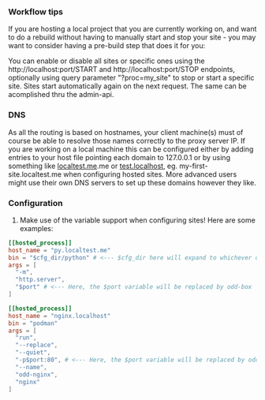 ### Workflow tips

If you are hosting a local project that you are currently working on, and want to do a rebuild without having to manually start and stop your site - you may want to consider having a pre-build step that does it for you:

You can enable or disable all sites or specific ones using the http://localhost:port/START and http://localhost:port/STOP endpoints, optionally using query parameter "?proc=my_site" to stop or start a specific site. Sites start automatically again on the next request. The same can be acomplished thru the admin-api.

### DNS

As all the routing is based on hostnames, your client machine(s) must of course be able to resolve those names correctly to the proxy server IP. If you are working on a local machine this can be configured either by adding entries to your host file pointing each domain to 127.0.0.1 or by using something like [localtest.me](http://localtest.me/).me or [test.localhost](http://test.localhost/), eg. my-first-site.localtest.me when configuring hosted sites. More advanced users might use their own DNS servers to set up these domains however they like.

### Configuration

1. Make use of the variable support when configuring sites! Here are some examples:


```toml
[[hosted_process]]
host_name = "py.localtest.me"
bin = "$cfg_dir/python" # <--- $cfg_dir here will expand to whichever directory your odd-box.toml configuration file lives
args = [
  "-m", 
  "http.server", 
  "$port" # <--- Here, the $port variable will be replaced by odd-box 
]
```

```toml
[[hosted_process]]
host_name = "nginx.localhost"
bin = "podman"
args = [
  "run", 
  "--replace", 
  "--quiet", 
  "-p$port:80", # <--- Here, the $port variable will be replaced by odd-box 
  "--name", 
  "odd-nginx",
  "nginx"
]
```

